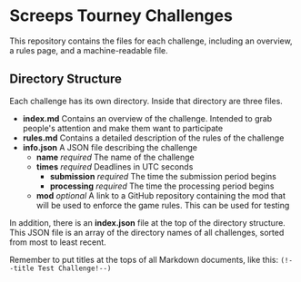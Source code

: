 # Screeps Tourney Challenges

This repository contains the files for each challenge, including an overview, a rules page, and a machine-readable file.

## Directory Structure

Each challenge has its own directory. Inside that directory are three files.

- **index.md**
Contains an overview of the challenge. Intended to grab people's attention and make them want to participate
- **rules.md** Contains a detailed description of the rules of the challenge
- **info.json** A JSON file describing the challenge
    - **name** _required_ The name of the challenge
    - **times** _required_ Deadlines in UTC seconds
        - **submission** _required_ The time the submission period begins
        - **processing** _required_ The time the processing period begins
    - **mod** _optional_ A link to a GitHub repository containing the mod that will be used to enforce the game rules. This can be used for testing

In addition, there is an **index.json** file at the top of the directory structure. This JSON file is an array of the directory names of all challenges, sorted from most to least recent.

Remember to put titles at the tops of all Markdown documents, like this: `(!--title Test Challenge!--)`
